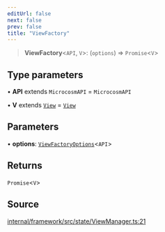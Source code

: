 ```yaml
---
editUrl: false
next: false
prev: false
title: "ViewFactory"
---
```


> **ViewFactory**\<`API`, `V`\>: (`options`) => `Promise`\<`V`\>

## Type parameters

• **API** extends `MicrocosmAPI` = `MicrocosmAPI`

• **V** extends [`View`](View.md) = [`View`](View.md)

## Parameters

• **options**: [`ViewFactoryOptions`](ViewFactoryOptions.md)\<`API`\>

## Returns

`Promise`\<`V`\>

## Source

[internal/framework/src/state/ViewManager.ts:21](https://github.com/nodenogg-in/alpha-p2p/blob/265a0e2/internal/framework/src/state/ViewManager.ts#L21)
